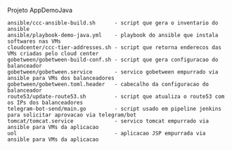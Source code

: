 Projeto AppDemoJava

    ansible/ccc-ansible-build.sh      - script que gera o inventario do ansible
    ansible/playbook-demo-java.yml    - playbook do ansible que instala softwares nas VMs
    cloudcenter/ccc-tier-addresses.sh - script que retorna enderecos das VMs criadas pelo cloud center
    gobetween/gobetween-build-conf.sh - script que gera configuracao do balanceador
    gobetween/gobetween.service       - servico gobetween empurrado via ansible para VMs dos balanceadores
    gobetween/gobetween.toml.header   - cabecalho da configuracao do balanceador
    route53/update-route53.sh         - script que atualiza o route53 com os IPs dos balanceadores
    telegram-bot-send/main.go         - script usado em pipeline jenkins para solicitar aprovacao via telegram/bot
    tomcat/tomcat.service             - servico tomcat empurrado via ansible para VMs da aplicacao
    uol                               - aplicacao JSP empurrada via ansible para VMs da aplicacao

